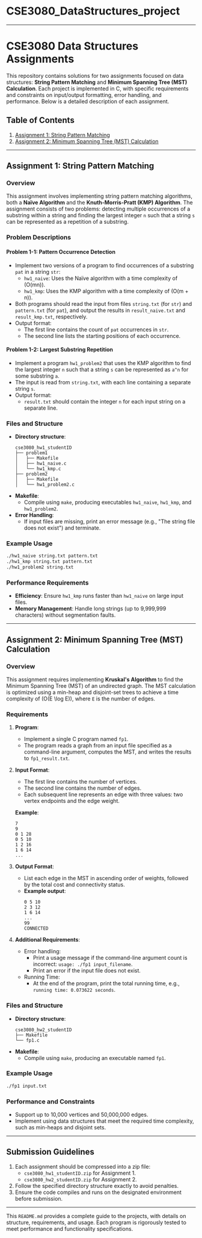 # CSE3080_DataStructures_project

---

# CSE3080 Data Structures Assignments

This repository contains solutions for two assignments focused on data structures: **String Pattern Matching** and **Minimum Spanning Tree (MST) Calculation**. Each project is implemented in C, with specific requirements and constraints on input/output formatting, error handling, and performance. Below is a detailed description of each assignment.

## Table of Contents
1. [Assignment 1: String Pattern Matching](#assignment-1-string-pattern-matching)
2. [Assignment 2: Minimum Spanning Tree (MST) Calculation](#assignment-2-minimum-spanning-tree-mst-calculation)

---

## Assignment 1: String Pattern Matching

### Overview
This assignment involves implementing string pattern matching algorithms, both a **Naïve Algorithm** and the **Knuth-Morris-Pratt (KMP) Algorithm**. The assignment consists of two problems: detecting multiple occurrences of a substring within a string and finding the largest integer `n` such that a string `s` can be represented as a repetition of a substring.

### Problem Descriptions

#### Problem 1-1: Pattern Occurrence Detection
- Implement two versions of a program to find occurrences of a substring `pat` in a string `str`:
  - `hw1_naive`: Uses the Naïve algorithm with a time complexity of \(O(mn)\).
  - `hw1_kmp`: Uses the KMP algorithm with a time complexity of \(O(m + n)\).
- Both programs should read the input from files `string.txt` (for `str`) and `pattern.txt` (for `pat`), and output the results in `result_naive.txt` and `result_kmp.txt`, respectively.
- Output format:
  - The first line contains the count of `pat` occurrences in `str`.
  - The second line lists the starting positions of each occurrence.

#### Problem 1-2: Largest Substring Repetition
- Implement a program `hw1_problem2` that uses the KMP algorithm to find the largest integer `n` such that a string `s` can be represented as `a^n` for some substring `a`.
- The input is read from `string.txt`, with each line containing a separate string `s`.
- Output format:
  - `result.txt` should contain the integer `n` for each input string on a separate line.

### Files and Structure
- **Directory structure**:
  ```
  cse3080_hw1_studentID
  ├── problem1
  │   ├── Makefile
  │   ├── hw1_naive.c
  │   └── hw1_kmp.c
  ├── problem2
  │   ├── Makefile
  │   └── hw1_problem2.c
  ```
- **Makefile**:
  - Compile using `make`, producing executables `hw1_naive`, `hw1_kmp`, and `hw1_problem2`.
- **Error Handling**:
  - If input files are missing, print an error message (e.g., "The string file does not exist") and terminate.

### Example Usage
```bash
./hw1_naive string.txt pattern.txt
./hw1_kmp string.txt pattern.txt
./hw1_problem2 string.txt
```

### Performance Requirements
- **Efficiency**: Ensure `hw1_kmp` runs faster than `hw1_naive` on large input files.
- **Memory Management**: Handle long strings (up to 9,999,999 characters) without segmentation faults.

---

## Assignment 2: Minimum Spanning Tree (MST) Calculation

### Overview
This assignment requires implementing **Kruskal's Algorithm** to find the Minimum Spanning Tree (MST) of an undirected graph. The MST calculation is optimized using a min-heap and disjoint-set trees to achieve a time complexity of \(O(E \log E)\), where `E` is the number of edges.

### Requirements

1. **Program**:
   - Implement a single C program named `fp1`.
   - The program reads a graph from an input file specified as a command-line argument, computes the MST, and writes the results to `fp1_result.txt`.

2. **Input Format**:
   - The first line contains the number of vertices.
   - The second line contains the number of edges.
   - Each subsequent line represents an edge with three values: two vertex endpoints and the edge weight.

   **Example**:
   ```
   7
   9
   0 1 28
   0 5 10
   1 2 16
   1 6 14
   ...
   ```

3. **Output Format**:
   - List each edge in the MST in ascending order of weights, followed by the total cost and connectivity status.
   - **Example output**:
     ```
     0 5 10
     2 3 12
     1 6 14
     ...
     99
     CONNECTED
     ```

4. **Additional Requirements**:
   - Error handling:
     - Print a usage message if the command-line argument count is incorrect: `usage: ./fp1 input_filename`.
     - Print an error if the input file does not exist.
   - Running Time:
     - At the end of the program, print the total running time, e.g., `running time: 0.073622 seconds`.

### Files and Structure
- **Directory structure**:
  ```
  cse3080_hw2_studentID
  ├── Makefile
  └── fp1.c
  ```
- **Makefile**:
  - Compile using `make`, producing an executable named `fp1`.

### Example Usage
```bash
./fp1 input.txt
```

### Performance and Constraints
- Support up to 10,000 vertices and 50,000,000 edges.
- Implement using data structures that meet the required time complexity, such as min-heaps and disjoint sets.

---

## Submission Guidelines

1. Each assignment should be compressed into a zip file:
   - `cse3080_hw1_studentID.zip` for Assignment 1.
   - `cse3080_hw2_studentID.zip` for Assignment 2.
2. Follow the specified directory structure exactly to avoid penalties.
3. Ensure the code compiles and runs on the designated environment before submission.

---

This `README.md` provides a complete guide to the projects, with details on structure, requirements, and usage. Each program is rigorously tested to meet performance and functionality specifications.

